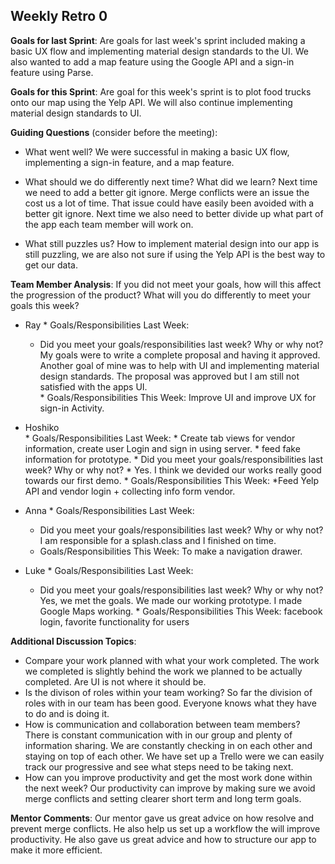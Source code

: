 ## Weekly Retro 0  

**Goals for last Sprint**:
Are goals for last week's sprint included making a basic UX flow and implementing material design standards to the UI. We also wanted to add a map feature using the Google API and a sign-in feature using Parse.

**Goals for this Sprint**:
Are goal for this week's sprint is to plot food trucks onto our map using the Yelp API. We will also continue implementing material design standards to UI.

**Guiding Questions** (consider before the meeting):
  *  What went well?
     We were successful in making a basic UX flow, implementing a sign-in feature, and a map feature. 
 
  *  What should we do differently next time? What did we learn?
     Next time we need to add a better git ignore. Merge conflicts were an issue the cost us a lot of time. That issue could have easily been avoided with a better git ignore.
     Next time we also need to better divide up what part of the app each team member will work on.  
  
  *  What still puzzles us?
     How to implement material design into our app is still puzzling, we are also not sure if using the Yelp API is the best way to get our data.
 
**Team Member Analysis**:
If you did not meet your goals, how will this affect the progression of the product? What will you do differently to meet your goals this week?

  *  Ray
    * Goals/Responsibilities Last Week:
        * Did you meet your goals/responsibilities last week? Why or why not?
          My goals were to write a complete proposal and having it approved. Another goal of mine was to help with UI and implementing material design standards.  The proposal was approved but I am still not satisfied with the apps UI.  
    * Goals/Responsibilities This Week:
          Improve UI and improve UX for sign-in Activity.
  *  Hoshiko   
    * Goals/Responsibilities Last Week: 
    * Create tab views for vendor information, create user Login and sign in using server.
    * feed fake information for prototype.
         * Did you meet your goals/responsibilities last week? Why or why not?
         * Yes.  I think we devided our works really good towards our first demo.
    * Goals/Responsibilities This Week:
    *Feed Yelp API and vendor login + collecting info form vendor.

  *  Anna
    * Goals/Responsibilities Last Week:
        * Did you meet your goals/responsibilities last week? Why or why not?
          I am responsible for a splash.class and I finished on time.
        * Goals/Responsibilities This Week:
          To make a navigation drawer.
  *  Luke
    * Goals/Responsibilities Last Week:
       * Did you meet your goals/responsibilities last week? Why or why not?
         Yes, we met the goals. We made our working prototype. I made Google Maps working.
    * Goals/Responsibilities This Week:
      facebook login, favorite functionality for users

**Additional Discussion Topics**:

  *  Compare your work planned with what your work completed. 
     The work we completed is slightly behind the work we planned to be actually completed.  Are UI is not where it should be. 
  *  Is the divison of roles within your team working?
     So far the division of roles with in our team has been good.  Everyone knows what they have to do and is doing it.
  *  How is communication and collaboration between team members?
     There is constant communication with in our group and plenty of information sharing. We are constantly checking in on each other and staying on top of each other. We have set up a Trello were we can easily track our progressive and see what steps need to be taking next.
  *  How can you improve productivity and get the most work done within the next week?
     Our productivity can improve by making sure we avoid merge conflicts and setting clearer short term and long term goals.

**Mentor Comments**:
  Our mentor gave us great advice on how resolve and prevent merge conflicts.  He also help us set up a workflow the will improve productivity. He also gave us great advice and how to structure our app to make it more efficient.
